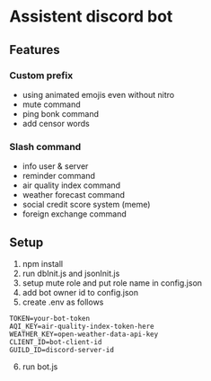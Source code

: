 # Assistent discord bot

## Features
### Custom prefix
* using animated emojis even without nitro
* mute command
* ping bonk command
* add censor words

### Slash command
* info user & server
* reminder command
* air quality index command
* weather forecast command
* social credit score system (meme)
* foreign exchange command

## Setup
1. npm install
2. run dbInit.js and jsonInit.js
3. setup mute role and put role name in config.json
4. add bot owner id to config.json
5. create .env as follows
```
TOKEN=your-bot-token
AQI_KEY=air-quality-index-token-here
WEATHER_KEY=open-weather-data-api-key
CLIENT_ID=bot-client-id
GUILD_ID=discord-server-id
```
6. run bot.js